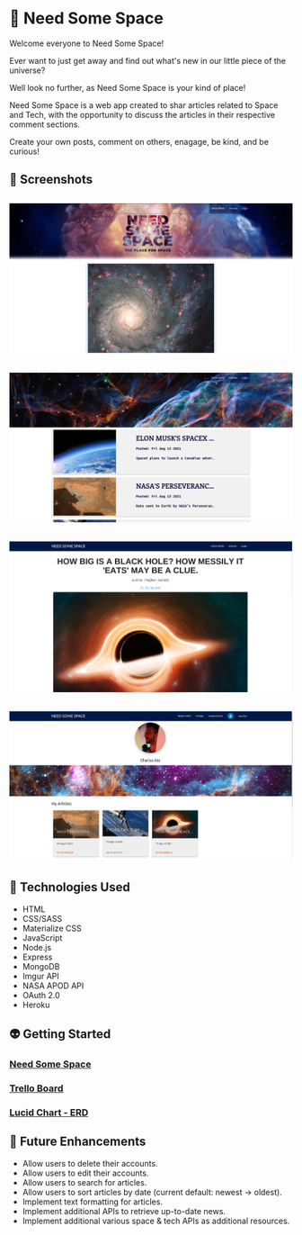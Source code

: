 # :milky_way: Need Some Space

Welcome everyone to Need Some Space!

Ever want to just get away and find out what's new in our little piece of the universe?

Well look no further, as Need Some Space is your kind of place!

Need Some Space is a web app created to shar articles related to Space and Tech, with the opportunity to discuss the articles in their respective comment sections.

Create your own posts, comment on others, enagage, be kind, and be curious!

## :new_moon_with_face: Screenshots

![Alt text](https://github.com/CharlesAta/Need-some-space/blob/main/GithubImages/landing.png?raw=true)
---
![Alt text](https://github.com/CharlesAta/Need-some-space/blob/main/GithubImages/articles.png?raw=true)
---
![Alt text](https://github.com/CharlesAta/Need-some-space/blob/main/GithubImages/Screenshot%20from%202021-08-13%2000-53-53.png?raw=true)
---
![Alt text](https://github.com/CharlesAta/Need-some-space/blob/main/GithubImages/profile.png?raw=true)
---

## :satellite: Technologies Used 

- HTML
- CSS/SASS
- Materialize CSS
- JavaScript
- Node.js
- Express
- MongoDB
- Imgur API
- NASA APOD API
- OAuth 2.0
- Heroku

## :alien: Getting Started 

### [Need Some Space](https://needsomespace.herokuapp.com/)

### [Trello Board](https://trello.com/b/s1ePViWQ/project-2)

### [Lucid Chart - ERD](https://lucid.app/lucidchart/97c717ab-4c83-4f79-b41a-72a19bedb63e/edit?beaconFlowId=DE9AB5C439E53109&page=0_0#)

## :stars: Future Enhancements

- Allow users to delete their accounts.
- Allow users to edit their accounts.
- Allow users to search for articles.
- Allow users to sort articles by date (current default: newest -> oldest).
- Implement text formatting for articles.
- Implement additional APIs to retrieve up-to-date news.
- Implement additional various space & tech APIs as additional resources.
